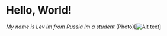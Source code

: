 # Hello, World!
*My name is Lev*
*Im from Russia*
*Im a student*
(Photo)[![Alt text][def]]

[def]: 1MQLE3L.jpg